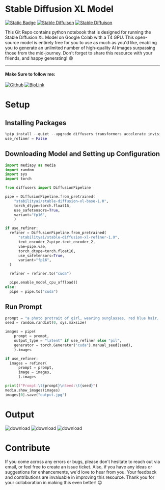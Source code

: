 # Stable Diffusion XL Model

[![Static Badge](https://img.shields.io/badge/Python_v3-gray)](https://github.com/ayush-thakur02/stable-diffusion-xl)
[![Stable Diffuison](https://img.shields.io/badge/File_Version-v1.0-blue)](https://github.com/ayush-thakur02/stable-diffusion-xl)
[![Stable Diffuison](https://img.shields.io/badge/Stable_Diffusion-XL_Base_1.0-blue)](https://github.com/ayush-thakur02/stable-diffusion-xl)

This Git Repo contains python notebook that is designed for running the Stable Diffusion XL Model on Google Colab with a T4 GPU. This open-source model is entirely free for you to use as much as you'd like, enabling you to generate an unlimited number of high-quality AI images surpassing those from the mid-journey. Don't forget to share this resource with your friends, and happy generating! 😃

---
#### Make Sure to follow me: 

[![Github](https://img.shields.io/badge/GitHub-100000?style=for-the-badge&logo=github&logoColor=white)](https://github.com/ayush-thakur02)
[![BioLink](https://img.shields.io/badge/bio.link-000000%7D?style=for-the-badge&logo=biolink&logoColor=white)](https://bio.link/ayush_thakur02)

# Setup

## Installing Packages
```python
%pip install --quiet --upgrade diffusers transformers accelerate invisible_watermark mediapy
use_refiner = False
```

## Downloading Model and Setting up Configuration
```python
import mediapy as media
import random
import sys
import torch

from diffusers import DiffusionPipeline

pipe = DiffusionPipeline.from_pretrained(
    "stabilityai/stable-diffusion-xl-base-1.0",
    torch_dtype=torch.float16,
    use_safetensors=True,
    variant="fp16",
    )

if use_refiner:
  refiner = DiffusionPipeline.from_pretrained(
      "stabilityai/stable-diffusion-xl-refiner-1.0",
      text_encoder_2=pipe.text_encoder_2,
      vae=pipe.vae,
      torch_dtype=torch.float16,
      use_safetensors=True,
      variant="fp16",
  )

  refiner = refiner.to("cuda")

  pipe.enable_model_cpu_offload()
else:
  pipe = pipe.to("cuda")
```

## Run Prompt
```python
prompt = "a photo protrait of girl, wearing sunglasses, red blue hair, white colorful background, realistic, high resolution, HD quality"
seed = random.randint(0, sys.maxsize)

images = pipe(
    prompt = prompt,
    output_type = "latent" if use_refiner else "pil",
    generator = torch.Generator("cuda").manual_seed(seed),
    ).images

if use_refiner:
  images = refiner(
      prompt = prompt,
      image = images,
      ).images

print(f"Prompt:\t{prompt}\nSeed:\t{seed}")
media.show_images(images)
images[0].save("output.jpg")
```

# Output
<img src="https://i.ibb.co/HTNv4Wb/download.png" alt="download" border="0">
<img src="https://i.ibb.co/HNVjc1x/download.png" alt="download" border="0">
<img src="https://i.ibb.co/5vPXB0X/download.png" alt="download" border="0">

# Contribute
If you come across any errors or bugs, please don't hesitate to reach out via email, or feel free to create an issue ticket. Also, if you have any ideas or suggestions for enhancements, we'd love to hear from you. Your feedback and contributions are invaluable in improving this resource. Thank you for your collaboration in making this even better! 😊
